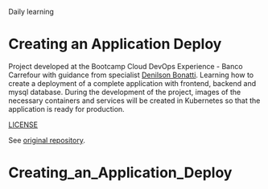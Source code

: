 Daily learning

# Creating an Application Deploy

Project developed at the Bootcamp Cloud DevOps Experience - Banco Carrefour with guidance from specialist [Denilson Bonatti](https://github.com/denilsonbonatti "Denilson Bonatti").
Learning how to create a deployment of a complete application with frontend, backend and mysql database.
During the development of the project, images of the necessary containers and services will be created in Kubernetes so that the application is ready for production.

[LICENSE](/LICENSE)

See [original repository](https://github.com/denilsonbonatti/k8s-projeto1-app-base).
# Creating_an_Application_Deploy
